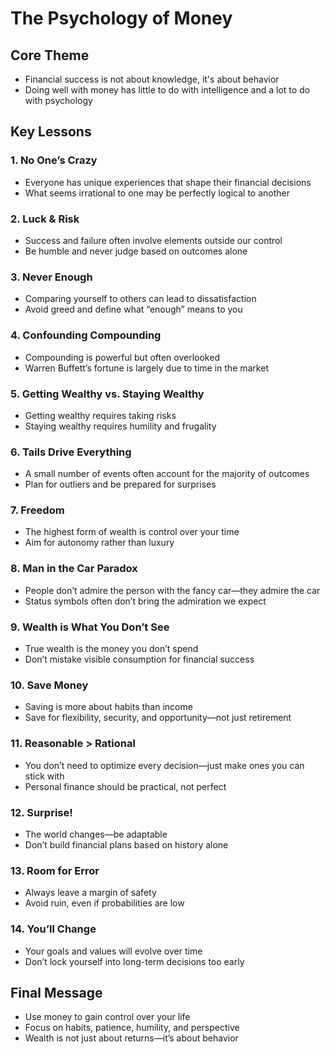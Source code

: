 # The Psychology of Money

## Core Theme
- Financial success is not about knowledge, it's about behavior
- Doing well with money has little to do with intelligence and a lot to do with psychology

## Key Lessons

### 1. No One’s Crazy
- Everyone has unique experiences that shape their financial decisions
- What seems irrational to one may be perfectly logical to another

### 2. Luck & Risk
- Success and failure often involve elements outside our control
- Be humble and never judge based on outcomes alone

### 3. Never Enough
- Comparing yourself to others can lead to dissatisfaction
- Avoid greed and define what “enough” means to you

### 4. Confounding Compounding
- Compounding is powerful but often overlooked
- Warren Buffett’s fortune is largely due to time in the market

### 5. Getting Wealthy vs. Staying Wealthy
- Getting wealthy requires taking risks
- Staying wealthy requires humility and frugality

### 6. Tails Drive Everything
- A small number of events often account for the majority of outcomes
- Plan for outliers and be prepared for surprises

### 7. Freedom
- The highest form of wealth is control over your time
- Aim for autonomy rather than luxury

### 8. Man in the Car Paradox
- People don’t admire the person with the fancy car—they admire the car
- Status symbols often don’t bring the admiration we expect

### 9. Wealth is What You Don’t See
- True wealth is the money you don’t spend
- Don’t mistake visible consumption for financial success

### 10. Save Money
- Saving is more about habits than income
- Save for flexibility, security, and opportunity—not just retirement

### 11. Reasonable > Rational
- You don’t need to optimize every decision—just make ones you can stick with
- Personal finance should be practical, not perfect

### 12. Surprise!
- The world changes—be adaptable
- Don’t build financial plans based on history alone

### 13. Room for Error
- Always leave a margin of safety
- Avoid ruin, even if probabilities are low

### 14. You’ll Change
- Your goals and values will evolve over time
- Don’t lock yourself into long-term decisions too early

## Final Message
- Use money to gain control over your life
- Focus on habits, patience, humility, and perspective
- Wealth is not just about returns—it’s about behavior
